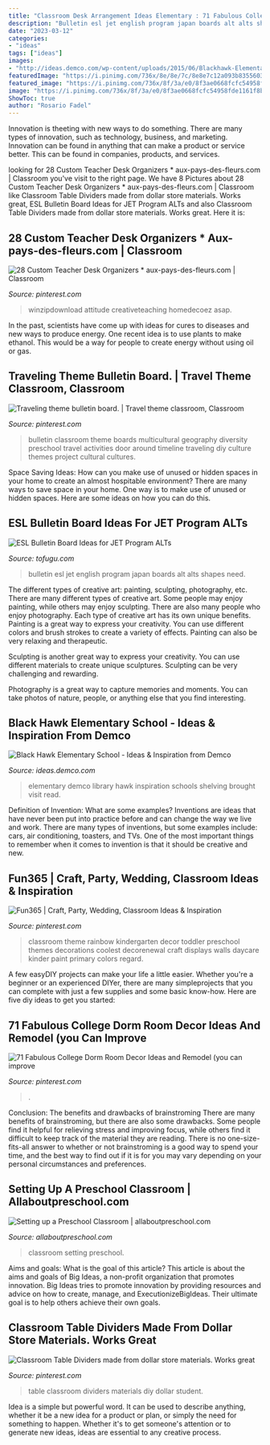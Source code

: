 ```yaml
---
title: "Classroom Desk Arrangement Ideas Elementary : 71 Fabulous College Dorm Room Decor Ideas And Remodel (you Can Improve"
description: "Bulletin esl jet english program japan boards alt alts shapes need"
date: "2023-03-12"
categories:
- "ideas"
tags: ["ideas"]
images:
- "http://ideas.demco.com/wp-content/uploads/2015/06/Blackhawk-Elementary-shot-1.jpg"
featuredImage: "https://i.pinimg.com/736x/8e/8e/7c/8e8e7c12a093b83556035f325603ed95.jpg"
featured_image: "https://i.pinimg.com/736x/8f/3a/e0/8f3ae0668fcfc54958fde1161f8ba76b--preschool-classroom-decor-themes-rainbow-theme-classroom.jpg"
image: "https://i.pinimg.com/736x/8f/3a/e0/8f3ae0668fcfc54958fde1161f8ba76b--preschool-classroom-decor-themes-rainbow-theme-classroom.jpg"
ShowToc: true
author: "Rosario Fadel"
---
```



Innovation is theeting with new ways to do something. There are many types of innovation, such as technology, business, and marketing. Innovation can be found in anything that can make a product or service better. This can be found in companies, products, and services.

	

		
looking for 28 Custom Teacher Desk Organizers * aux-pays-des-fleurs.com | Classroom you've visit to the right page. We have 8 Pictures about 28 Custom Teacher Desk Organizers * aux-pays-des-fleurs.com | Classroom like Classroom Table Dividers made from dollar store materials. Works great, ESL Bulletin Board Ideas for JET Program ALTs and also Classroom Table Dividers made from dollar store materials. Works great. Here it is:
		
    
## 28 Custom Teacher Desk Organizers * Aux-pays-des-fleurs.com | Classroom

<img loading=lazy src="https://i.pinimg.com/736x/86/bd/e2/86bde24fd52a74467c03fc0e70468378.jpg" onerror="this.onerror=null;this.src='https://tse3.mm.bing.net/th?id=OIP.nl5jC5Dp6YmcBVdgBuaRmQHaK_&amp;pid=15.1';" alt="28 Custom Teacher Desk Organizers * aux-pays-des-fleurs.com | Classroom">

_Source: pinterest.com_

>winzipdownload attitude creativeteaching homedecoez asap. 

	

In the past, scientists have come up with ideas for cures to diseases and new ways to produce energy. One recent idea is to use plants to make ethanol. This would be a way for people to create energy without using oil or gas.

    
## Traveling Theme Bulletin Board. | Travel Theme Classroom, Classroom

<img loading=lazy src="https://i.pinimg.com/originals/84/82/c0/8482c03344e4be55a86054ca9cd28fae.jpg" onerror="this.onerror=null;this.src='https://tse1.mm.bing.net/th?id=OIP.V-lYE92nyaGbeK_fR8I9IwHaJ4&amp;pid=15.1';" alt="Traveling theme bulletin board. | Travel theme classroom, Classroom">

_Source: pinterest.com_

>bulletin classroom theme boards multicultural geography diversity preschool travel activities door around timeline traveling diy culture themes project cultural cultures. 

	

Space Saving Ideas: How can you make use of unused or hidden spaces in your home to create an almost hospitable environment?
There are many ways to save space in your home. One way is to make use of unused or hidden spaces. Here are some ideas on how you can do this.

    
## ESL Bulletin Board Ideas For JET Program ALTs

<img loading=lazy src="https://files.tofugu.com/articles/japan/2016-09-27-esl-bulletin-board-ideas/jet-program-english-board.jpg" onerror="this.onerror=null;this.src='https://tse4.mm.bing.net/th?id=OIP.N3R9CehP3w4ukkSQd5b6vgHaE1&amp;pid=15.1';" alt="ESL Bulletin Board Ideas for JET Program ALTs">

_Source: tofugu.com_

>bulletin esl jet english program japan boards alt alts shapes need. 

	

The different types of creative art: painting, sculpting, photography, etc.
There are many different types of creative art. Some people may enjoy painting, while others may enjoy sculpting. There are also many people who enjoy photography. Each type of creative art has its own unique benefits.
Painting is a great way to express your creativity. You can use different colors and brush strokes to create a variety of effects. Painting can also be very relaxing and therapeutic.

Sculpting is another great way to express your creativity. You can use different materials to create unique sculptures. Sculpting can be very challenging and rewarding.

Photography is a great way to capture memories and moments. You can take photos of nature, people, or anything else that you find interesting.

    
## Black Hawk Elementary School - Ideas &amp; Inspiration From Demco

<img loading=lazy src="http://ideas.demco.com/wp-content/uploads/2015/06/Blackhawk-Elementary-shot-1.jpg" onerror="this.onerror=null;this.src='https://tse2.mm.bing.net/th?id=OIP.KK-lMUnu4WezLNjQaiY0tgHaG7&amp;pid=15.1';" alt="Black Hawk Elementary School - Ideas &amp; Inspiration from Demco">

_Source: ideas.demco.com_

>elementary demco library hawk inspiration schools shelving brought visit read. 

	

Definition of Invention: What are some examples?
Inventions are ideas that have never been put into practice before and can change the way we live and work. There are many types of inventions, but some examples include: cars, air conditioning, toasters, and TVs. One of the most important things to remember when it comes to invention is that it should be creative and new.

    
## Fun365 | Craft, Party, Wedding, Classroom Ideas &amp; Inspiration

<img loading=lazy src="https://i.pinimg.com/736x/8f/3a/e0/8f3ae0668fcfc54958fde1161f8ba76b--preschool-classroom-decor-themes-rainbow-theme-classroom.jpg" onerror="this.onerror=null;this.src='https://tse3.mm.bing.net/th?id=OIP.BcGRUeOhF7lSJOV4jp2uigHaGs&amp;pid=15.1';" alt="Fun365 | Craft, Party, Wedding, Classroom Ideas &amp; Inspiration">

_Source: pinterest.com_

>classroom theme rainbow kindergarten decor toddler preschool themes decorations coolest decorenewal craft displays walls daycare kinder paint primary colors regard. 

	

A few easyDIY projects can make your life a little easier. Whether you're a beginner or an experienced DIYer, there are many simpleprojects that you can complete with just a few supplies and some basic know-how. Here are five diy ideas to get you started: 

    
## 71 Fabulous College Dorm Room Decor Ideas And Remodel (you Can Improve

<img loading=lazy src="https://i.pinimg.com/736x/8e/8e/7c/8e8e7c12a093b83556035f325603ed95.jpg" onerror="this.onerror=null;this.src='https://tse1.mm.bing.net/th?id=OIP.ExvW-9L1ae1NrYiP1moYbQHaJ3&amp;pid=15.1';" alt="71 Fabulous College Dorm Room Decor Ideas and Remodel (you can improve">

_Source: pinterest.com_

>. 

	

Conclusion: The benefits and drawbacks of brainstroming
There are many benefits of brainstroming, but there are also some drawbacks. Some people find it helpful for relieving stress and improving focus, while others find it difficult to keep track of the material they are reading. There is no one-size-fits-all answer to whether or not brainstroming is a good way to spend your time, and the best way to find out if it is for you may vary depending on your personal circumstances and preferences.

    
## Setting Up A Preschool Classroom | Allaboutpreschool.com

<img loading=lazy src="http://allaboutpreschool.com/wp-content/uploads/2013/04/classroom.jpg" onerror="this.onerror=null;this.src='https://tse1.mm.bing.net/th?id=OIP.9Mtw8MUystl__SOunqUBhAHaGB&amp;pid=15.1';" alt="Setting up a Preschool Classroom | allaboutpreschool.com">

_Source: allaboutpreschool.com_

>classroom setting preschool. 

	

Aims and goals: What is the goal of this article?
This article is about the aims and goals of Big Ideas, a non-profit organization that promotes innovation. Big Ideas tries to promote innovation by providing resources and advice on how to create, manage, and ExecutionizeBigIdeas. Their ultimate goal is to help others achieve their own goals.

    
## Classroom Table Dividers Made From Dollar Store Materials. Works Great

<img loading=lazy src="https://i.pinimg.com/originals/01/c3/41/01c341a69540581defbf96a9a0a8ce8b.jpg" onerror="this.onerror=null;this.src='https://tse4.mm.bing.net/th?id=OIP.Ef2jZ_XN-D7USltXDH0QlAHaJ4&amp;pid=15.1';" alt="Classroom Table Dividers made from dollar store materials. Works great">

_Source: pinterest.com_

>table classroom dividers materials diy dollar student. 

	

Idea is a simple but powerful word. It can be used to describe anything, whether it be a new idea for a product or plan, or simply the need for something to happen. Whether it's to get someone's attention or to generate new ideas, ideas are essential to any creative process.

